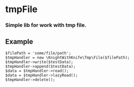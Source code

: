 # tmpFile

### Simple lib for work with tmp file. 

## Example
```  
$filePath = 'some/file/path';
$tmpHandler = new \KnightWithKnife\Tmp\File($filePath);
$tmpHandler->write($testData);
$tmpHandler->append($testData);
$data = $tmpHandler->read();
$data = $tmpHandler->lazyRead();
$tmpHandler->delete();
```